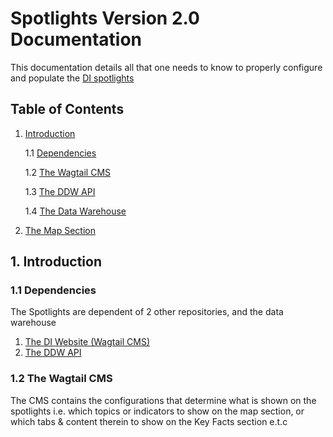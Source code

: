 # Spotlights Version 2.0 Documentation
This documentation details all that one needs to know to properly configure and populate the [DI spotlights](https://devinit.org/data/spotlights-on-kenya-and-uganda/)

## Table of Contents
1. [Introduction](/#introduction)

    1.1 [Dependencies](/#dependencies)

    1.2 [The Wagtail CMS](/#the-wagtail-cms)

    1.3 [The DDW API](/#the-ddw-api)

    1.4 [The Data Warehouse](/#the-data-warehouse)
2. [The Map Section](/#the-map-section)


## 1. Introduction

### 1.1 Dependencies
The Spotlights are dependent of 2 other repositories, and the data warehouse

1. [The DI Website (Wagtail CMS)](https://github.com/devinit/DIwebsite-redesign)
2. [The DDW API](https://github.com/devinit/ddw-external-api)


### 1.2 The Wagtail CMS
The CMS contains the configurations that determine what is shown on the spotlights i.e. which topics or indicators to show on the map section, or which tabs & content therein to show on the Key Facts section e.t.c
